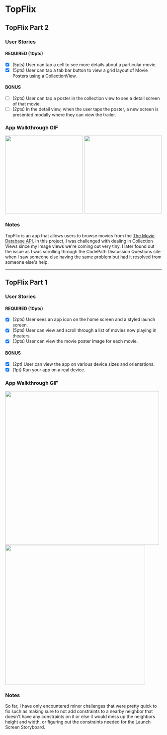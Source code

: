 # TopFlix

## TopFlix Part 2

### User Stories

#### REQUIRED (10pts)
- [x] (5pts) User can tap a cell to see more details about a particular movie.
- [x] (5pts) User can tap a tab bar button to view a grid layout of Movie Posters using a CollectionView.

#### BONUS
- [ ] (2pts) User can tap a poster in the collection view to see a detail screen of that movie.
- [ ] (2pts) In the detail view, when the user taps the poster, a new screen is presented modally where they can view the trailer.

### App Walkthrough GIF

<img src="http://g.recordit.co/qkDLgDRGpn.gif" width=250> <img src="http://g.recordit.co/N6jEt8I1PL.gif" width=250><br>

### Notes
TopFlix is an app that allows users to browse movies from the [The Movie Database API](http://docs.themoviedb.apiary.io/#).
In this project, I was challenged with dealing in Collection Views since my image views we're coming out very tiny. I later found out the issue as I was scrolling through the CodePath Discussion Questions site when I saw someone else having the same problem but had it resolved from someone else's help.

---

## TopFlix Part 1

### User Stories

#### REQUIRED (10pts)
- [x] (2pts) User sees an app icon on the home screen and a styled launch screen.
- [x] (5pts) User can view and scroll through a list of movies now playing in theaters.
- [x] (3pts) User can view the movie poster image for each movie.

#### BONUS
- [x] (2pt) User can view the app on various device sizes and orientations.
- [x] (1pt) Run your app on a real device.

### App Walkthrough GIF

<img src="http://g.recordit.co/BVm62uodJX.gif" width=495> <img src="http://g.recordit.co/84aTSv53pQ.gif" width=450><br>

### Notes
So far, I have only encountered minor challenges that were pretty quick to fix such as making sure to not add constraints to a nearby neighbor that doesn't have any constraints on it or else it would mess up the neighbors height and width, or figuring out the constraints needed for the Launch Screen Storyboard.
